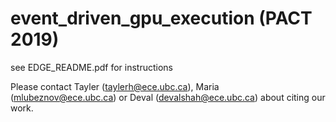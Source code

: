 # event_driven_gpu_execution (PACT 2019)
see EDGE_README.pdf for instructions

Please contact Tayler (taylerh@ece.ubc.ca), Maria (mlubeznov@ece.ubc.ca) or Deval (devalshah@ece.ubc.ca) about citing our work.
